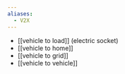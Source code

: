 ```yaml
---
aliases:
  - V2X
---
```

- [[vehicle to load]] (electric socket)
- [[vehicle to home]]
- [[vehicle to grid]]
- [[vehicle to vehicle]]